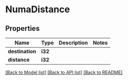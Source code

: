 # NumaDistance

## Properties

Name | Type | Description | Notes
------------ | ------------- | ------------- | -------------
**destination** | **i32** |  | 
**distance** | **i32** |  | 

[[Back to Model list]](../README.md#documentation-for-models) [[Back to API list]](../README.md#documentation-for-api-endpoints) [[Back to README]](../README.md)


